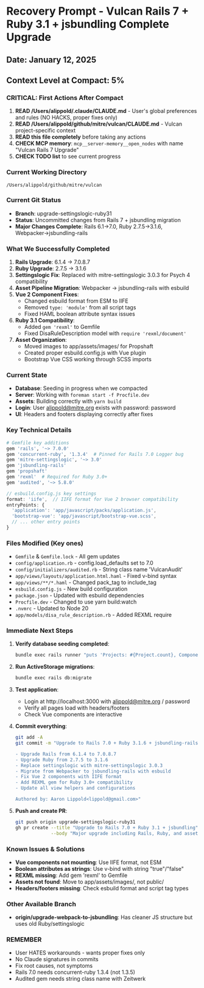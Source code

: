 # Recovery Prompt - Vulcan Rails 7 + Ruby 3.1 + jsbundling Complete Upgrade
## Date: January 12, 2025
## Context Level at Compact: 5%

### CRITICAL: First Actions After Compact
1. **READ /Users/alippold/.claude/CLAUDE.md** - User's global preferences and rules (NO HACKS, proper fixes only)
2. **READ /Users/alippold/github/mitre/vulcan/CLAUDE.md** - Vulcan project-specific context
3. **READ this file completely** before taking any actions
4. **CHECK MCP memory**: `mcp__server-memory__open_nodes` with name "Vulcan Rails 7 Upgrade"
5. **CHECK TODO list** to see current progress

### Current Working Directory
`/Users/alippold/github/mitre/vulcan`

### Current Git Status
- **Branch**: upgrade-settingslogic-ruby31
- **Status**: Uncommitted changes from Rails 7 + jsbundling migration
- **Major Changes Complete**: Rails 6.1→7.0, Ruby 2.7.5→3.1.6, Webpacker→jsbundling-rails

### What We Successfully Completed
1. **Rails Upgrade**: 6.1.4 → 7.0.8.7
2. **Ruby Upgrade**: 2.7.5 → 3.1.6  
3. **Settingslogic Fix**: Replaced with mitre-settingslogic 3.0.3 for Psych 4 compatibility
4. **Asset Pipeline Migration**: Webpacker → jsbundling-rails with esbuild
5. **Vue 2 Component Fixes**:
   - Changed esbuild format from ESM to IIFE
   - Removed `type: 'module'` from all script tags
   - Fixed HAML boolean attribute syntax issues
6. **Ruby 3.1 Compatibility**:
   - Added `gem 'rexml'` to Gemfile
   - Fixed DisaRuleDescription model with `require 'rexml/document'`
7. **Asset Organization**:
   - Moved images to app/assets/images/ for Propshaft
   - Created proper esbuild.config.js with Vue plugin
   - Bootstrap Vue CSS working through SCSS imports

### Current State
- **Database**: Seeding in progress when we compacted
- **Server**: Working with `foreman start -f Procfile.dev`
- **Assets**: Building correctly with `yarn build`
- **Login**: User alippold@mitre.org exists with password: password
- **UI**: Headers and footers displaying correctly after fixes

### Key Technical Details
```ruby
# Gemfile key additions
gem 'rails', '~> 7.0.0'
gem 'concurrent-ruby', '1.3.4'  # Pinned for Rails 7.0 Logger bug
gem 'mitre-settingslogic', '~> 3.0'
gem 'jsbundling-rails'
gem 'propshaft'
gem 'rexml'  # Required for Ruby 3.0+
gem 'audited', '~> 5.8.0'
```

```javascript
// esbuild.config.js key settings
format: 'iife',  // IIFE format for Vue 2 browser compatibility
entryPoints: {
  'application': 'app/javascript/packs/application.js',
  'bootstrap-vue': 'app/javascript/bootstrap-vue.scss',
  // ... other entry points
}
```

### Files Modified (Key ones)
- `Gemfile` & `Gemfile.lock` - All gem updates
- `config/application.rb` - config.load_defaults set to 7.0
- `config/initializers/audited.rb` - String class name 'VulcanAudit'
- `app/views/layouts/application.html.haml` - Fixed v-bind syntax
- `app/views/**/*.haml` - Changed pack_tag to include_tag
- `esbuild.config.js` - New build configuration
- `package.json` - Updated with esbuild dependencies
- `Procfile.dev` - Changed to use yarn build:watch
- `.nvmrc` - Updated to Node 20
- `app/models/disa_rule_description.rb` - Added REXML require

### Immediate Next Steps
1. **Verify database seeding completed**: 
   ```bash
   bundle exec rails runner "puts 'Projects: #{Project.count}, Components: #{Component.count}'"
   ```

2. **Run ActiveStorage migrations**:
   ```bash
   bundle exec rails db:migrate
   ```

3. **Test application**:
   - Login at http://localhost:3000 with alippold@mitre.org / password
   - Verify all pages load with headers/footers
   - Check Vue components are interactive

4. **Commit everything**:
   ```bash
   git add -A
   git commit -m "Upgrade to Rails 7.0 + Ruby 3.1.6 + jsbundling-rails

   - Upgrade Rails from 6.1.4 to 7.0.8.7
   - Upgrade Ruby from 2.7.5 to 3.1.6
   - Replace settingslogic with mitre-settingslogic 3.0.3
   - Migrate from Webpacker to jsbundling-rails with esbuild
   - Fix Vue 2 components with IIFE format
   - Add REXML gem for Ruby 3.0+ compatibility
   - Update all view helpers and configurations
   
   Authored by: Aaron Lippold<lippold@gmail.com>"
   ```

5. **Push and create PR**:
   ```bash
   git push origin upgrade-settingslogic-ruby31
   gh pr create --title "Upgrade to Rails 7.0 + Ruby 3.1 + jsbundling" \
                --body "Major upgrade including Rails, Ruby, and asset pipeline migration"
   ```

### Known Issues & Solutions
- **Vue components not mounting**: Use IIFE format, not ESM
- **Boolean attributes as strings**: Use v-bind with string "true"/"false"
- **REXML missing**: Add gem 'rexml' to Gemfile
- **Assets not found**: Move to app/assets/images/, not public/
- **Headers/footers missing**: Check esbuild format and script tag types

### Other Available Branch
- **origin/upgrade-webpack-to-jsbundling**: Has cleaner JS structure but uses old Ruby/settingslogic

### REMEMBER
- User HATES workarounds - wants proper fixes only
- No Claude signatures in commits
- Fix root causes, not symptoms
- Rails 7.0 needs concurrent-ruby 1.3.4 (not 1.3.5)
- Audited gem needs string class name with Zeitwerk
